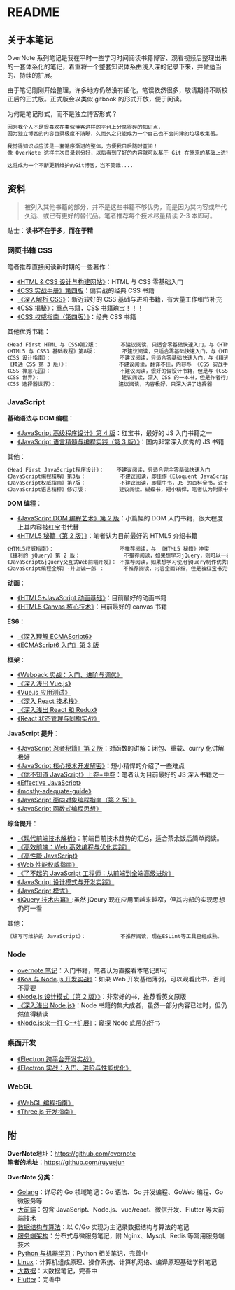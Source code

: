 # README

## 关于本笔记

OverNote 系列笔记是我在平时一些学习时间阅读书籍博客、观看视频后整理出来的一套体系化的笔记，着重将一个整套知识体系由浅入深的记录下来，并做适当的、持续的扩展。

由于笔记刚刚开始整理，许多地方仍然没有细化，笔误依然很多，敬请期待不断校正后的正式版。正式版会以类似 gitbook 的形式开放，便于阅读。

为何是笔记形式，而不是独立博客形式？

```txt
因为我个人不是很喜欢在类似博客这样的平台上分享零碎的知识点，
因为独立博客的内容目录极度不清晰，久而久之只能成为一个自己也不会问津的垃圾收集器。

我觉得知识点应该是一套循序渐进的整体，方便我日后随时查阅！
像 OverNote 这样主次目录划分好，以后看到了好的内容就可以基于 Git 在原来的基础上进行增删改。

这将成为一个不断更新维护的Git博客，岂不美哉....
```

## 资料

> 被列入其他书籍的部分，并不是这些书籍不够优秀，而是因为其内容或年代久远、或已有更好的替代品。笔者推荐每个技术尽量精读 2-3 本即可。

贴士：**读书不在于多，而在于精**

### 网页书籍 CSS

笔者推荐直接阅读新时期的一些著作：

- [《HTML & CSS 设计与构建网站》](https://book.douban.com/subject/21338365/)：HTML 与 CSS 零基础入门
- [《CSS 实战手册》第四版](https://book.douban.com/subject/26898555/)：偏实战的经典 CSS 书籍
- [《深入解析 CSS》](https://book.douban.com/subject/35021471/)：新近较好的 CSS 基础与进阶书籍，有大量工作细节补充
- [《CSS 揭秘》](https://book.douban.com/subject/26745943/)：重点书籍，CSS 书籍瑰宝！！！
- [《CSS 权威指南（第四版）》](https://book.douban.com/subject/33398314/)：经典 CSS 书籍

其他优秀书籍：

```txt
《Head First HTML 与 CSS》第2版：       不建议阅读，只适合零基础快速入门，与《HTML & CSS 设计与构建网站》冲突
《HTML5 与 CSS3 基础教程》第8版：        不建议阅读，只适合零基础快速入门，与《HTML & CSS 设计与构建网站》冲突
《CSS 设计指南》：                      不建议阅读，只适合零基础快速入门，与《精通 CSS》冲突
《精通 CSS 第 3 版）》：                不建议阅读，翻译不佳，内容与 《CSS 实战手册》第四版 重复。
《CSS 禅意花园》：                      不建议阅读，很好的偏设计书籍，但是与《CSS 揭秘》冲突
《CSS 世界》：                          建议阅读，深入 CSS 的一本书，但是作者行文风格较为拖沓
《CSS 选择器世界》：                    建议阅读，内容极好，只深入讲了选择器
```

### JavaScript

**基础语法与 DOM 编程**：

- [《JavaScript 高级程序设计》第 4 版](https://book.douban.com/subject/35175321/)：红宝书，最好的 JS 入门书籍之一
- [《JavaScript 语言精髓与编程实践（第 3 版）》](https://book.douban.com/subject/35085910/)：国内非常深入优秀的 JS 书籍

其他：

```txt
《Head First JavaScript程序设计》：    不建议阅读，只适合完全零基础快速入门
《JavaScript编程精解》第3版：           不建议阅读，即佳作《Eloquent JavaScript》，深入浅出，整体偏基础，翻译不佳。
《JavaScript权威指南》第7版：           不建议阅读，即犀牛书，JS 的百科全书，过于庞大，适合作为工具书，与红宝书冲突过多
《JavaScript语言精粹》修订版：          建议阅读。蝴蝶书，短小精悍，笔者认为附录中对JS语言糟粕的汇总值得一看！但是大多问题已被ES6相关书籍总结。
```

**DOM 编程**：

- [《JavaScript DOM 编程艺术》第 2 版](https://book.douban.com/subject/6038371/)：小篇幅的 DOM 入门书籍，很大程度上其内容被红宝书代替
- [《HTML5 秘籍（第 2 版）》](https://book.douban.com/subject/26342322/)：笔者认为目前最好的 HTML5 介绍书籍

```txt
《HTML5权威指南》：                     不推荐阅读，与 《HTML5 秘籍》冲突
《锋利的 jQuery》第 2 版：              不推荐阅读，如果想学习jQuery，则可以一看
《JavaScript&jQuery交互式Web前端开发》： 不推荐阅读，如果想学习使用jQuery制作优秀的交互式网站，则可以一看
《JavaScript编程全解》-井上诚一郎 ：      不推荐阅读，内容全面详细，但是被红宝书完全替代
```

**动画**：

- [《HTML5+JavaScript 动画基础》](https://book.douban.com/subject/24744218/)：目前最好的动画书籍
- [《HTML5 Canvas 核心技术》](https://book.douban.com/subject/24533314/)：目前最好的 canvas 书籍

**ES6**：

- [《深入理解 ECMAScript6》](https://book.douban.com/subject/27072230/)
- [《ECMAScript6 入门》第 3 版](https://book.douban.com/subject/27127030/)

**框架**：

- [《Webpack 实战：入门、进阶与调优》](https://book.douban.com/subject/34430881/)
- [《深入浅出 Vue.js》](https://book.douban.com/subject/32581281/)
- [《Vue.js 应用测试》](https://book.douban.com/subject/34998070/)
- [《深入 React 技术栈》](https://book.douban.com/subject/26918038/)
- [《深入浅出 React 和 Redux》](https://book.douban.com/subject/27033213/)
- [《React 状态管理与同构实战》](https://book.douban.com/subject/30290509/)

**JavaScript 提升**：

- [《JavaScript 忍者秘籍》第 2 版](https://book.douban.com/subject/30143702/)：对函数的讲解：闭包、重载、curry 化讲解极好
- [《JavaScript 核心技术开发解密》](https://book.douban.com/subject/30190189/)：短小精悍的介绍了一些难点
- [《你不知道 JavaScript》上卷+中卷](https://book.douban.com/subject/26351021/)：笔者认为目前最好的 JS 深入书籍之一
- [《Effective JavaScript》](https://book.douban.com/subject/25786138/)
- [《mostly-adequate-guide》](https://github.com/MostlyAdequate/mostly-adequate-guide)
- [《JavaScript 面向对象编程指南（第 2 版）》](https://book.douban.com/subject/26302623/)
- [《JavaScript 函数式编程思想》](https://book.douban.com/subject/30449514/)

**综合提升**：

- [《现代前端技术解析》](https://book.douban.com/subject/27021790/)：前端目前技术趋势的汇总，适合茶余饭后简单阅读。
- [《高效前端：Web 高效编程与优化实践》](https://book.douban.com/subject/30170670/)
- [《高性能 JavaScript》](https://book.douban.com/subject/5362856/)
- [《Web 性能权威指南》](https://book.douban.com/subject/25856314/)
- [《了不起的 JavaScript 工程师：从前端到全端高级进阶》](https://book.douban.com/subject/34788884/)
- [《JavaScript 设计模式与开发实践》](https://book.douban.com/subject/26382780/)
- [《JavaScript 模式》](https://book.douban.com/subject/11506062/)
- [《jQuery 技术内幕》](https://book.douban.com/subject/25823709/):虽然 jQeury 现在应用面越来越窄，但其内部的实现思想仍可一看

其他：

```txt
《编写可维护的 JavaScript》：           不推荐阅读，现在ESLint等工具已经成熟。

```

### Node

- [overnote 笔记](https://github.com/overnote/over-javascript/tree/master/04-NodeJS)：入门书籍，笔者认为直接看本笔记即可
- [《Koa 与 Node.js 开发实战》](https://book.douban.com/subject/30404722/)：如果 Web 开发基础薄弱，可以观看此书，否则不需要
- [《Node.js 设计模式（第 2 版）》](https://book.douban.com/subject/30159269/)：非常好的书，推荐看英文原版
- [《深入浅出 Node.js》](https://book.douban.com/subject/25768396/)：Node 书籍的集大成者，虽然一部分内容已过时，但仍然值得精读
- [《Node.js:来一打 C++扩展》](https://book.douban.com/subject/30247892/)：窥探 Node 底层的好书

### 桌面开发

- [《Electron 跨平台开发实战》](https://book.douban.com/subject/34838092/)
- [《Electron 实战：入门、进阶与性能优化》](https://book.douban.com/subject/35069275/)

### WebGL

- [《WebGL 编程指南》](https://book.douban.com/subject/25909351/)
- [《Three.js 开发指南》](https://book.douban.com/subject/26349497/)

## 附

**OverNote**地址：<https://github.com/overnote>  
**笔者的地址**：<https://github.com/ruyuejun>

**OverNote 分类**：

- [Golang](https://github.com/overnote/over-golang)：详尽的 Go 领域笔记：Go 语法、Go 并发编程、GoWeb 编程、Go 微服务等
- [大前端](https://github.com/overnote/over-javascript)：包含 JavaScript、Node.js、vue/react、微信开发、Flutter 等大前端技术
- [数据结构与算法](https://github.com/overnote/over-algorithm)：以 C/Go 实现为主记录数据结构与算法的笔记
- [服务端架构](https://github.com/overnote/over-server)：分布式与微服务笔记，附 Nginx、Mysql、Redis 等常用服务端技术
- [Python 与机器学习](https://github.com/overnote/over-python)：Python 相关笔记，完善中
- [Linux](https://github.com/overnote/over-linux)：计算机组成原理、操作系统、计算机网络、编译原理基础学科笔记
- [大数据](https://github.com/overnote/over-bigdata)：大数据笔记，完善中
- [Flutter](https://github.com/overnote/over-flutter)：完善中
